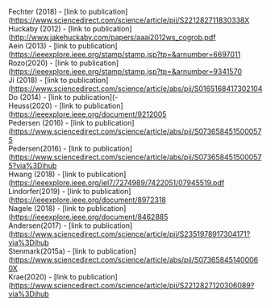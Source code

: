 Fechter (2018) - [link to publication](https://www.sciencedirect.com/science/article/pii/S221282711830338X<br />
Huckaby (2012) - [link to publication](http://www.jakehuckaby.com/papers/aaai2012ws_cogrob.pdf<br />
Aein (2013) - [link to publication](https://ieeexplore.ieee.org/stamp/stamp.jsp?tp=&arnumber=6697011<br />
Rozo(2020) - [link to publication](https://ieeexplore.ieee.org/stamp/stamp.jsp?tp=&arnumber=9341570<br />
Ji (2018) - [link to publication](https://www.sciencedirect.com/science/article/abs/pii/S0165168417302104<br />
Do (2014) - [link to publication](-<br />
Heuss(2020) - [link to publication](https://ieeexplore.ieee.org/document/9212005<br />
Pedersen (2016) - [link to publication](https://www.sciencedirect.com/science/article/abs/pii/S0736584515000575 <br />
Pedersen(2016) - [link to publication](https://www.sciencedirect.com/science/article/abs/pii/S0736584515000575?via%3Dihub<br />
Hwang (2018) - [link to publication](https://ieeexplore.ieee.org/iel7/7274989/7422051/07945519.pdf<br />
Lindorfer(2019) - [link to publication](https://ieeexplore.ieee.org/document/8972318<br />
Nagele (2018) - [link to publication](https://ieeexplore.ieee.org/document/8462885<br />
Andersen(2017) - [link to publication](https://www.sciencedirect.com/science/article/pii/S2351978917304171?via%3Dihub<br />
Stenmark(2015a) - [link to publication](https://www.sciencedirect.com/science/article/abs/pii/S073658451400060X<br />
Krae(2020) - [link to publication](https://www.sciencedirect.com/science/article/pii/S2212827120306089?via%3Dihub<br />
